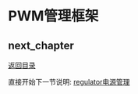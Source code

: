 # PWM管理框架

## next_chapter

[返回目录](./SUMMARY.md)

直接开始下一节说明: [regulator电源管理](./ch03-17.regulator.md)
